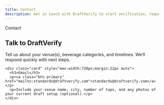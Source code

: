 ```yaml
---
title: Contact
description: Get in touch with DraftVerify to start verification, request training, or ask a question.
---
```


<section class="section">
  <div class="container">
    <div class="kicker">Contact</div>
    <h2 class="h2">Talk to DraftVerify</h2>
    <p>Tell us about your venue(s), beverage categories, and timelines. We’ll respond quickly with next steps.</p>

    <div class="card" style="max-width:720px;margin:22px auto">
      <h3>Email</h3>
      <p><a class="btn primary" href="mailto:standards@draftverify.com">standards@draftverify.com</a></p>
      <p>Include your venue name, city, number of taps, and any photos of your current draft setup (optional).</p>
    </div>
  </div>
</section>

